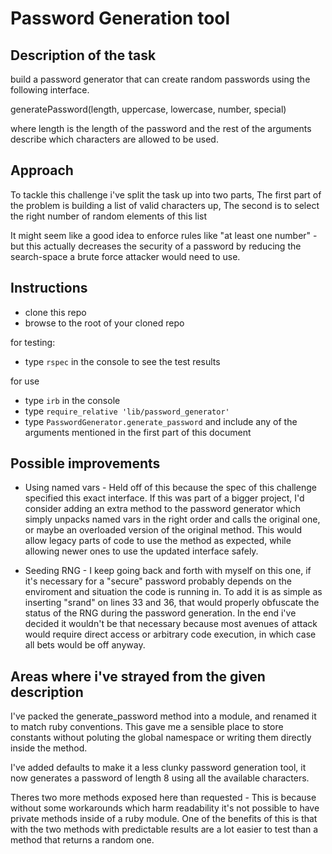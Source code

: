 # Password Generation tool

## Description of the task
build a password generator that can create random passwords using the following interface.

generatePassword(length, uppercase, lowercase, number, special)

where length is the length of the password and the rest of the arguments describe which characters are allowed to be used.

## Approach

To tackle this challenge i've split the task up into two parts, The first part of the problem is building a list of valid characters up, The second is to select the right number of random elements of this list

It might seem like a good idea to enforce rules like "at least one number" - but this actually decreases the security of a password by reducing the search-space a brute force attacker would need to use.

## Instructions

* clone this repo
* browse to the root of your cloned repo

for testing:
* type `rspec` in the console to see the test results

for use
* type `irb` in the console
* type `require_relative 'lib/password_generator'`
* type `PasswordGenerator.generate_password` and include any of the arguments mentioned in the first part of this document

## Possible improvements

* Using named vars - Held off of this because the spec of this challenge specified this exact interface. If this was part of a bigger project, I'd consider adding an extra method to the password generator which simply unpacks named vars in the right order and calls the original one, or maybe an overloaded version of the original method. This would allow legacy parts of code to use the method as expected, while allowing newer ones to use the updated interface safely.

* Seeding RNG - I keep going back and forth with myself on this one, if it's necessary for a "secure" password probably depends on the enviroment and situation the code is running in. To add it is as simple as inserting "srand" on lines 33 and 36, that would properly obfuscate the status of the RNG during the password generation. In the end i've decided it wouldn't be that necessary because most avenues of attack would require direct access or arbitrary code execution, in which case all bets would be off anyway.

## Areas where i've strayed from the given description

I've packed the generate_password method into a module, and renamed it to match ruby conventions. This gave me a sensible place to store constants without poluting the global namespace or writing them directly inside the method.

I've added defaults to make it a less clunky password generation tool, it now generates a password of length 8 using all the available characters.

Theres two more methods exposed here than requested - This is because without some workarounds which harm readability it's not possible to have private methods inside of a ruby module. One of the benefits of this is that with the two methods with predictable results are a lot easier to test than a method that returns a random one.
